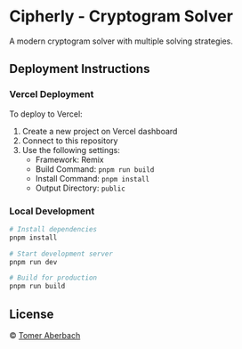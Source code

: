 # Cipherly - Cryptogram Solver

A modern cryptogram solver with multiple solving strategies.

## Deployment Instructions

### Vercel Deployment

To deploy to Vercel:

1. Create a new project on Vercel dashboard
2. Connect to this repository
3. Use the following settings:
   - Framework: Remix
   - Build Command: `pnpm run build`
   - Install Command: `pnpm install`
   - Output Directory: `public`

### Local Development

```bash
# Install dependencies
pnpm install

# Start development server
pnpm run dev

# Build for production
pnpm run build
```

## License

© [Tomer Aberbach](https://github.com/TomerAberbach)
